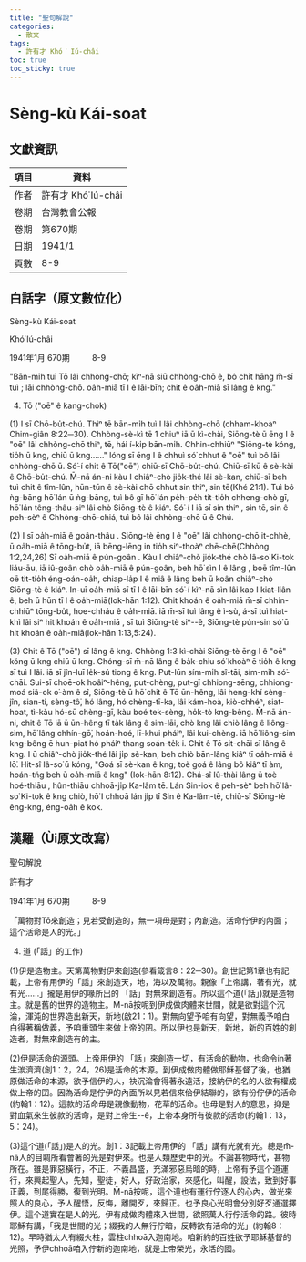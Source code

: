 ```yaml
---
title: "聖句解說"
categories:
  - 散文
tags:
  - 許有才 Khó͘ Iú-châi
toc: true
toc_sticky: true
---
```


# Sèng-kù Kái-soat

## 文獻資訊

| 項目 | 資料 |
|---|---|
| 作者 | 許有才 Khó͘ Iú-châi |
| 卷期 | 台灣教會公報 |
| 卷期 | 第670期 |
| 日期 | 1941/1 |
| 頁數 | 8-9 |

## 白話字（原文數位化）

Sèng-kù Kái-soat

Khó͘ Iú-châi

1941年1月 670期          8-9

"Bān-mi̍h tuì Tō lâi chhòng-chō; kìⁿ-nā siū chhòng-chō ê, bô chi̍t hāng m̄-sī tuì ; lāi chhòng-chō. oa̍h-miā tī I ê lāi-bīn; chit ê oa̍h-miā sī lâng ê kng."

4. Tō ("oē" ê kang-chok)

(1) I sī Chō-bu̍t-chú. Thiⁿ tē bān-mi̍h tuì I lâi chhòng-chō (chham-khoàⁿ Chim-giân 8:22─30). Chhòng-sè-kì tē 1 chiuⁿ iā ū kì-chài, Siōng-tè ū ēng I ê "oē" lâi chhòng-chō thiⁿ, tē, hái í-ki̍p bān-mi̍h. Chhin-chhiūⁿ "Siōng-tè kóng, tio̍h ū kng, chiū ū kng......" lóng sī ēng I ê chhuì só͘ chhut ê "oē" tuì bô lâi chhòng-chō ū. Só͘-í chit ê Tō("oē") chiū-sī Chō-bu̍t-chú. Chiū-sī kū ê sè-kài ê Chō-bu̍t-chú. M̄-nā án-ni kàu I chiâⁿ-chò jio̍k-thé lâi sè-kan, chiū-sī beh tuì chit ê tîm-lûn, hūn-tūn ê sè-kài chō chhut sin thiⁿ, sin tē(Khé 21:1). Tuì bô ǹg-bāng hō͘ lán ū ǹg-bāng, tuì bô gī hō͘ lán pe̍h-pe̍h tit-tio̍h chheng-chò gī, hō͘ lán têng-thâu-siⁿ lâi chò Siōng-tè ê kiáⁿ. Só͘-í I iā sī sin thiⁿ , sin tē, sin ê peh-sèⁿ ê Chhòng-chō-chiá, tuì bô lâi chhòng-chō ū ê Chú.

(2) I sī oa̍h-miā ê goân-thâu . Siōng-tè ēng I ê "oē" lâi chhòng-chō it-chhè, ū oa̍h-miā ê tōng-bu̍t, iā bēng-lēng in tio̍h siⁿ-thoàⁿ chē-chē(Chhòng 1:2,24,26) Sī oa̍h-miā ê pún-goân . Kàu I chiâⁿ-chò jio̍k-thé chò Iâ-so͘ Ki-tok liáu-āu, iā iû-goân chò oa̍h-miā ê pún-goân, beh hō͘ sìn I ê lâng , boē tîm-lûn oē tit-tio̍h éng-oán-oa̍h, chiap-la̍p I ê miâ ê lâng beh ū koân chiâⁿ-chò Siōng-tè ê kiáⁿ. In-uī oa̍h-miā sī tī I ê lāi-bīn só͘-í kìⁿ-nā sìn lâi kap I kiat-liân ê, beh ū hūn tī I ê oa̍h-miā(Iok-hān 1:12). Chit khoán ê oa̍h-miā m̄-sī chhin-chhiūⁿ tōng-bu̍t, hoe-chháu ê oa̍h-miā. iā m̄-sī tuì lâng ê ì-sù, á-sī tuì hiat-khì lâi siⁿ hit khoán ê oa̍h-miā , sī tuì Siōng-tè siⁿ--ê, Siōng-tè pún-sin só͘ ū hit khoán ê oa̍h-miā(Iok-hān 1:13,5:24).

(3) Chit ê Tō ("oē") sī lâng ê kng. Chhòng 1:3 kì-chài Siōng-tè ēng I ê "oē" kóng ū kng chiū ū kng. Chóng-sī m̄-nā lâng ê ba̍k-chiu só͘ khoàⁿ ē tio̍h ê kng sī tuì I lâi. iā sī jîn-luī le̍k-sú tiong ê kng. Put-lūn sím-mi̍h sî-tāi, sím-mi̍h só͘-chāi. Sui-sī choē-ok hoâiⁿ-hêng, put-chèng, put-gī chhiong-sēng, chhiong-moá siâ-ok o͘-àm ê sî, Siōng-tè ū hō͘ chit ê Tō ūn-hêng, lâi heng-khí sèng-jîn, sian-ti, sèng-tô͘, hó lâng, hó chèng-tī-ka, lâi kám-hoà, kiò-chhéⁿ, siat-hoat, tì-kàu hó-sū chèng-gī, kàu boé tek-sèng, ho̍k-tò kng-bêng. M̄-nā án-ni, chit ê Tō iā ū ūn-hêng tī ta̍k lâng ê sim-lāi, chò kng lâi chiò lâng ê liông-sim, hō͘ lâng chhín-gō͘, hoán-hoé, lī-khui pháiⁿ, lâi kui-chèng. iā hō͘ liông-sim kng-bêng ē hun-piat hó pháiⁿ thang soán-te̍k i. Chit ê Tō si̍t-chāi sī lâng ê kng. I ū chiâⁿ-chò jio̍k-thé lâi ji̍p sè-kan, beh chiò bān-lâng kiâⁿ tī oa̍h-miā ê lō͘. Hit-sî Iâ-so͘ ū kóng, "Goá sī sè-kan ê kng; toè goá ê lâng bô kiâⁿ tī àm, hoán-tńg beh ū oa̍h-miā ê kng" (Iok-hān 8:12). Chá-sî Iû-thài lâng ū toè hoé-thiāu , hûn-thiāu chhoā-ji̍p Ka-lâm tē. Lán Sin-iok ê peh-sèⁿ beh hō͘ Iâ-so͘ Ki-tok ê kng chiò, hō͘ I chhoā lán ji̍p tī Sin ê Ka-lâm-tē, chiū-sī Siōng-tè êng-kng, éng-oa̍h ê kok.

## 漢羅（Ùi原文改寫）

聖句解說

許有才

1941年1月 670期          8-9

「萬物對Tō來創造；見若受創造的，無一項毋是對；內創造。活命佇伊的內面；這个活命是人的光。」

4. 道 (「話」的工作)

(1)伊是造物主。天第萬物對伊來創造(參看箴言8：22─30)。創世記第1章也有記載，上帝有用伊的「話」來創造天，地，海以及萬物。親像「上帝講，著有光，就有光......」攏是用伊的喙所出的 「話」對無來創造有。所以這个道(「話」)就是造物主。就是舊的世界的造物主。M̄-nā按呢到伊成做肉體來世間，就是欲對這个沉淪，渾沌的世界造出新天，新地(啟21：1)。對無向望予咱有向望，對無義予咱白白得著稱做義，予咱重頭生來做上帝的囝。所以伊也是新天，新地，新的百姓的創造者，對無來創造有的主。

(2)伊是活命的源頭。上帝用伊的 「話」來創造一切，有活命的動物，也命令in著生湠濟濟(創1：2，24，26)是活命的本源。到伊成做肉體做耶穌基督了後，也猶原做活命的本源，欲予信伊的人，袂沉淪會得著永遠活，接納伊的名的人欲有權成做上帝的囝。因為活命是佇伊的內面所以見若信來佮伊結聯的，欲有份佇伊的活命(約翰1：12)。這款的活命毋是親像動物，花草的活命。也毋是對人的意思，抑是對血氣來生彼款的活命，是對上帝生--ê，上帝本身所有彼款的活命(約翰1：13，5：24)。

(3)這个道(「話」)是人的光。創1：3記載上帝用伊的 「話」講有光就有光。總是m̄-nā人的目睭所看會著的光是對伊來。也是人類歷史中的光。不論甚物時代，甚物所在。雖是罪惡橫行，不正，不義昌盛，充滿邪惡烏暗的時，上帝有予這个道運行，來興起聖人，先知，聖徒，好人，好政治家，來感化，叫醒，設法，致到好事正義，到尾得勝，復到光明。M̄-nā按呢，這个道也有運行佇逐人的心內，做光來照人的良心，予人醒悟，反悔，離開歹，來歸正。也予良心光明會分別好歹通選擇伊。這个道實在是人的光。伊有成做肉體來入世間，欲照萬人行佇活命的路。彼時耶穌有講，「我是世間的光；綴我的人無行佇暗，反轉欲有活命的光」(約翰8：12)。早時猶太人有綴火柱，雲柱chhoā入迦南地。咱新約的百姓欲予耶穌基督的光照，予伊chhoā咱入佇新的迦南地，就是上帝榮光，永活的國。
